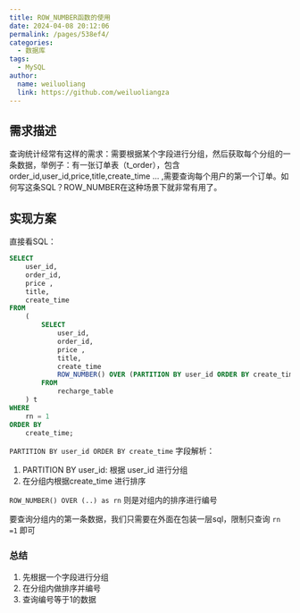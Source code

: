 ```yaml
---
title: ROW_NUMBER函数的使用
date: 2024-04-08 20:12:06
permalink: /pages/538ef4/
categories:
  - 数据库
tags:
  - MySQL
author: 
  name: weiluoliang
  link: https://github.com/weiluoliangza
---
```






## 需求描述

查询统计经常有这样的需求：需要根据某个字段进行分组，然后获取每个分组的一条数据，举例子：有一张订单表（t_order），包含 order_id,user_id,price,title,create_time ...  ,需要查询每个用户的第一个订单。如何写这条SQL？ROW_NUMBER在这种场景下就非常有用了。

<!-- more -->

## 实现方案 

直接看SQL：

```sql
SELECT
    user_id,
    order_id,
    price ,
    title,
    create_time
FROM
    (
        SELECT
            user_id,
            order_id,
            price ,
            title,
            create_time
            ROW_NUMBER() OVER (PARTITION BY user_id ORDER BY create_time) AS rn
        FROM
            recharge_table
    ) t
WHERE
    rn = 1
ORDER BY
    create_time;
```

`PARTITION BY user_id ORDER BY create_time` 字段解析：

1. PARTITION BY user_id:  根据 user_id  进行分组
2. 在分组内根据create_time 进行排序

`ROW_NUMBER() OVER (..) as rn` 则是对组内的排序进行编号

要查询分组内的第一条数据，我们只需要在外面在包装一层sql，限制只查询 `rn =1` 即可

### 总结

1. 先根据一个字段进行分组
2. 在分组内做排序并编号
3. 查询编号等于1的数据
